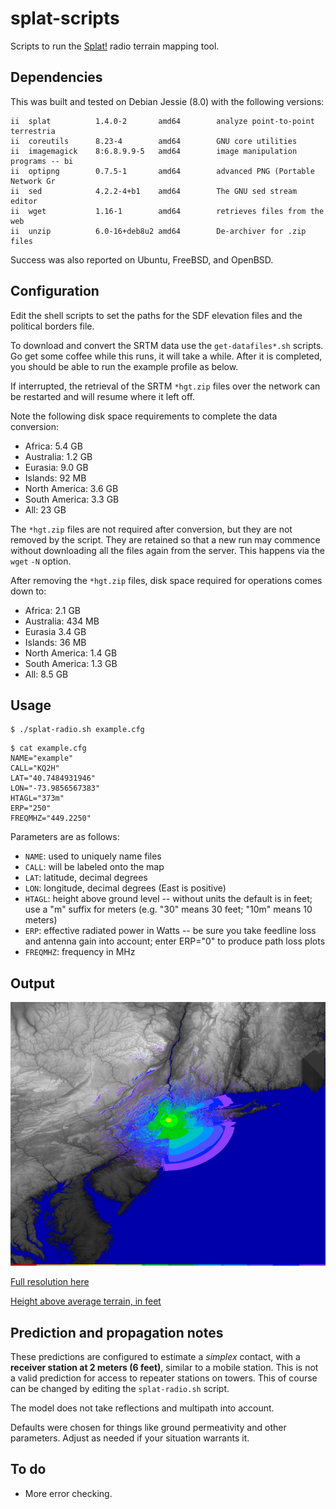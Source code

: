 # splat-scripts

Scripts to run the [Splat!](http://www.qsl.net/kd2bd/splat.html) radio terrain
mapping tool.

## Dependencies

This was built and tested on Debian Jessie (8.0) with the following versions:

```
ii  splat          1.4.0-2       amd64        analyze point-to-point terrestria
ii  coreutils      8.23-4        amd64        GNU core utilities
ii  imagemagick    8:6.8.9.9-5   amd64        image manipulation programs -- bi
ii  optipng        0.7.5-1       amd64        advanced PNG (Portable Network Gr
ii  sed            4.2.2-4+b1    amd64        The GNU sed stream editor
ii  wget           1.16-1        amd64        retrieves files from the web
ii  unzip          6.0-16+deb8u2 amd64        De-archiver for .zip files
```

Success was also reported on Ubuntu, FreeBSD, and OpenBSD.

## Configuration

Edit the shell scripts to set the paths for the SDF elevation files and the
political borders file.

To download and convert the SRTM data use the `get-datafiles*.sh` scripts. Go
get some coffee while this runs, it will take a while. After it is completed,
you should be able to run the example profile as below.

If interrupted, the retrieval of the SRTM `*hgt.zip` files over the network can
be restarted and will resume where it left off.

Note the following disk space requirements to complete the data conversion:

* Africa: 5.4 GB
* Australia: 1.2 GB
* Eurasia: 9.0 GB
* Islands: 92 MB
* North America: 3.6 GB
* South America: 3.3 GB
* All: 23 GB

The `*hgt.zip` files are not required after conversion, but they are not
removed by the script.  They are retained so that a new run may commence
without downloading all the files again from the server.  This happens via the
`wget` `-N` option.

After removing the `*hgt.zip` files, disk space required for operations comes
down to:

* Africa: 2.1 GB
* Australia: 434 MB
* Eurasia 3.4 GB
* Islands: 36 MB
* North America: 1.4 GB
* South America: 1.3 GB
* All: 8.5 GB

## Usage

```
$ ./splat-radio.sh example.cfg
```

```
$ cat example.cfg
NAME="example"
CALL="KQ2H"
LAT="40.7484931946"
LON="-73.9856567383"
HTAGL="373m"
ERP="250"
FREQMHZ="449.2250"
```

Parameters are as follows:

* `NAME`: used to uniquely name files
* `CALL`: will be labeled onto the map
* `LAT`: latitude, decimal degrees
* `LON`: longitude, decimal degrees (East is positive)
* `HTAGL`: height above ground level -- without units the default is in feet;
  use a "m" suffix for meters (e.g. "30" means 30 feet; "10m" means 10 meters)
* `ERP`: effective radiated power in Watts -- be sure you take feedline loss
  and antenna gain into account; enter ERP="0" to produce path loss plots
* `FREQMHZ`: frequency in MHz

## Output

![output map thumbnail](example-map-thumb.jpg)

[Full resolution here](example-map.png)

[Height above average terrain, in feet](example-haat.txt)

## Prediction and propagation notes

These predictions are configured to estimate a *simplex* contact, with a
**receiver station at 2 meters (6 feet)**, similar to a mobile station.  This
is not a valid prediction for access to repeater stations on towers.  This of
course can be changed by editing the `splat-radio.sh` script.

The model does not take reflections and multipath into account.

Defaults were chosen for things like ground permeativity and other parameters.
Adjust as needed if your situation warrants it.

## To do

* More error checking.

